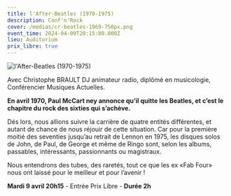 ```yaml
---
title: l'After-Beatles (1970-1975)
description: Conf'n'Rock
cover: /medias/cr-beatles-1969-750px.png
event_time: 2024-04-09T20:15:00.000Z
lieu: Auditorium
prix_libre: true
---
```

![l'After-Beatles (1970-1975)](/medias/cr-beatles-1969-750px.png "Conf'n'Rock")

Avec Christophe BRAULT DJ animateur radio, diplômé en musicologie, Conférencier Musiques Actuelles.

**En avril 1970, Paul McCart ney annonce qu’il quitte les Beatles, et c’est le chapitre du rock des sixties qui s’achève.**

Dés lors, nous allions suivre la carrière de quatre entités différentes, et autant de chance de nous réjouir de cette situation. Car pour la première moitié des seventies jusqu’au retrait de Lennon en 1975, les disques solos de John, de Paul, de George et même de Ringo sont, selon les albums, passables, intéressants, passionnants ou magistraux.

Nous entendrons des tubes, des raretés, tout ce que les ex «Fab Four» nous ont laissé pour le meilleur et pour l’avenir !

**Mardi 9 avril 20h15** - Entrée Prix Libre - **Durée 2h**